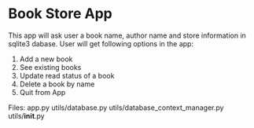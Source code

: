 # Book Store App
This app will ask user a book name, author name and store information in sqlite3 dabase.
User will get following options in the app:
1. Add a new book
2. See existing books
3. Update read status of a book
4. Delete a book by name
5. Quit from App

Files:
app.py
utils/database.py
utils/database_context_manager.py
utils/__init__.py
